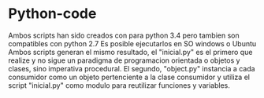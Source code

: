 # Python-code
Ambos scripts han sido creados con para python 3.4 pero tambien son compatibles con python 2.7
Es posible ejecutarlos en SO windows o Ubuntu
Ambos scripts generan el mismo resultado, el "inicial.py" es el primero que realize y no sigue un paradigma de programacion orientada o objetos y clases, sino imperativa procedural. 
El segundo, "object.py" instancia a cada consumidor como un objeto pertenciente a la clase consumidor y utiliza el script "inicial.py" como modulo para reutilizar funciones y variables. 
